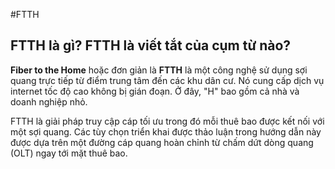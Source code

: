 #FTTH 


## **FTTH là gì? FTTH là viết tắt của cụm từ nào?**

**Fiber to the Home** hoặc đơn giản là **FTTH** là một công nghệ sử dụng sợi quang trực tiếp từ điểm trung tâm đến các khu dân cư. Nó cung cấp dịch vụ internet tốc độ cao không bị gián đoạn. Ở đây, "H" bao gồm cả nhà và doanh nghiệp nhỏ.

FTTH là giải pháp truy cập cáp tối ưu trong đó mỗi thuê bao được kết nối với một sợi quang. Các tùy chọn triển khai được thảo luận trong hướng dẫn này được dựa trên một đường cáp quang hoàn chỉnh từ chấm dứt dòng quang (OLT) ngay tới mặt thuê bao.